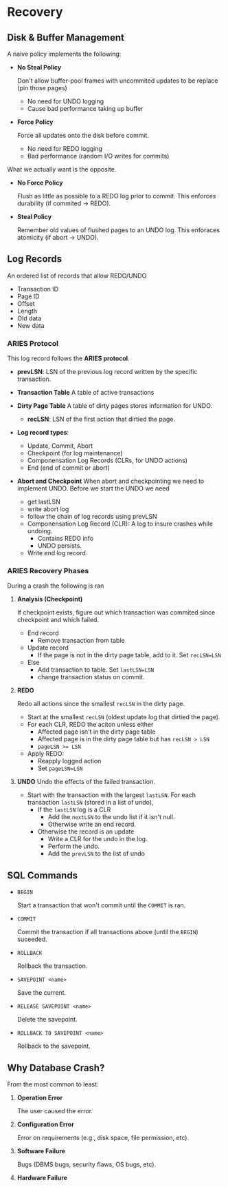 #  Recovery

## Disk & Buffer Management

A naive policy implements the following:

* **No Steal Policy**

    Don't allow buffer-pool frames with uncommited updates to be replace (pin those pages)

    * No need for UNDO logging
    * Cause bad performance taking up buffer

* **Force Policy**

    Force all updates onto the  disk before commit.
    * No need for REDO logging
    * Bad performance (random I/O writes  for commits)

What we actually want is the opposite.

* **No Force Policy**

    Flush as little as possible to a REDO log prior to commit. This enforces durability (if commited -> REDO).

* **Steal Policy**

    Remember old values of flushed pages to an UNDO log. This enforaces atomicity (if abort -> UNDO).

## Log Records

An ordered list of records that allow REDO/UNDO

* Transaction ID
* Page ID
* Offset
* Length
* Old data
* New data

### ARIES Protocol

This log record follows the **ARIES protocol**.

* **prevLSN**: LSN of the previous log record written by the specific transaction.
* **Transaction Table**
    A table of active transactions
* **Dirty Page Table**
    A table of dirty pages stores information for UNDO.

    * **recLSN**: LSN of the first action that dirtied the page.
* **Log record types**:
    * Update, Commit, Abort
    * Checkpoint (for log maintenance)
    * Componensation Log Records (CLRs, for UNDO actions)
    * End (end of commit or abort)

* **Abort and Checkpoint**
    When abort and checkpointing we need to implement UNDO. Before we start the UNDO we need
     * get lastLSN
     * write abort log
     * follow the chain of log records using prevLSN
     * Componensation Log Record (CLR):
        A log to insure crashes while undoing.
        * Contains REDO info
        * UNDO persists.
    * Write end log record.

### ARIES Recovery Phases

During a crash the following is ran

1. **Analysis (Checkpoint)**

    If checkpoint exists, figure out which transaction was commited since checkpoint and which failed.

    * End record
        * Remove transaction from table
    * Update record
        * If the page is not in the dirty page table, add to it.  Set `recLSN=LSN`
    * Else
        * Add transaction to table. Set `lastLSN=LSN`
        * change transaction status on commit.

2. **REDO**

    Redo all actions since the smallest `recLSN` in the dirty page.

    * Start at the smallest `recLSN` (oldest update log that dirtied the page).
    * For each CLR, REDO the aciton unless either
        * Affected page isn't in the dirty page table
        * Affected page is in the dirty page table but has `recLSN > LSN`
        * `pageLSN >= LSN`
    * Apply REDO:
        * Reapply logged action
        * Set `pageLSN=LSN`

3. **UNDO**
    Undo the effects of the failed transaction.

    * Start with the transaction with the largest `lastLSN`. For each transaction `lastLSN` (stored in a list of undo),
        * If the `lastLSN` log is a CLR
            * Add the `nextLSN` to the undo list if it isn't null.
            * Otherwise write an end record.
        * Otherwise the record is an update
            * Write a CLR for the undo in the log.
            * Perform the undo.
            * Add the `prevLSN` to the list of undo

## SQL Commands

* `BEGIN`

    Start a transaction that won't commit until the `COMMIT` is ran.

* `COMMIT`

    Commit the transaction if all transactions above (until the `BEGIN`) suceeded.
* `ROLLBACK`

    Rollback the transaction.

* `SAVEPOINT <name>`

    Save the current.

* `RELEASE SAVEPOINT <name>`

    Delete the savepoint.

* `ROLLBACK TO SAVEPOINT <name>`

    Rollback to the savepoint.

## Why Database Crash?

From the most common to least:

1. **Operation Error**

    The user caused the error.

1. **Configuration Error**

    Error on requirements (e.g., disk space, file permission, etc).

1. **Software Failure**

    Bugs (DBMS bugs, security flaws, OS bugs, etc).

1. **Hardware Failure**